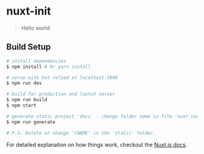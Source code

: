 # nuxt-init

> Hello world

## Build Setup

``` bash
# install dependencies
$ npm install # Or yarn install

# serve with hot reload at localhost:3000
$ npm run dev

# build for production and launch server
$ npm run build
$ npm start

# generate static project 'docs' - change folder name in file 'nuxt.config.js'
$ npm run generate

# P.S. Delete or change 'CNAME' in the 'static' folder.
```

For detailed explanation on how things work, checkout the [Nuxt.js docs](https://github.com/nuxt/nuxt.js).

